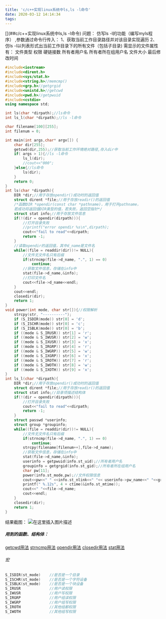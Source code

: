 ```yaml
---
title: 'c/c++实现linux系统中ls,ls -l命令'
date: 2020-03-12 14:14:34
tags:
---
```

[](##c/c++实现linux系统中ls,ls -l命令)
问题：
仿写ls -l的功能（编写myls程序） ,参数通过命令行传入：
1、获取当前工作目录路径并对该目录实现遍历
2、仿ls -l以列表形式出当前工作目录下的所有文件（包括子目录)
需显示的文件属性有：
文件类型 权限 硬链接数 所有者用户名 所有者所在组用户名 文件大小 最后修改时间
```cpp
#include<iostream>
#include<dirent.h>
#include<sys/stat.h>
#include<string.h>//memcmp()
#include<grp.h>//getgrgid
#include<unistd.h>//getcwd
#include<pwd.h>//getpwuid
#include<cstdio>
using namespace std;

int ls(char *dirpath);//ls命令
int ls_l(char *dirpath);//ls -l命令

char filename[100][255];
int filenum = 0;

int main(int args,char* argv[]) {
	char dir[255];
	getcwd(dir,255);//获取当前工作环境绝对路径,存入dir中
	if( args > 1){//ls -l命令
		ls_l(dir);
		//cout<<"000";
	}else{//ls命令
		ls(dir);
	}
	return 0;
}
int ls(char *dirpath){
	DIR *dir;//用于存放opendir()成功时的返回值
	struct dirent *file;//用于存放readir()的返回值
	/*函数DIR *opendir(const char *pathname)，用于打开pathname，
	若成功将返回值DIR类型的值，若失败，返回空指针*/
	struct stat info;//用于存放文件信息
	if(!(dir = opendir(dirpath))){
		//打开目录失败
		//printf("error opendir %s\n",dirpath);
		cout<<"fail to read"<<dirpath;
		return -1;
	}
	//读取opendir的返回值，其中d_name是文件名
	while((file = readdir(dir))!= NULL){
		//文件无文件名只有后缀
		if(strncmp(file->d_name, ".", 1) == 0)
			continue;
		//获取文件信息，存储在info中
		stat(file->d_name,&info);
		//打印文件名
		cout<<file->d_name<<endl;
	}
	cout<<endl;
	closedir(dir);
	return 1;
}
void power(int mode, char str[]){//权限解析
    strcpy(str, "----------");
    if (S_ISDIR(mode)) str[0] = 'd';
    if (S_ISCHR(mode)) str[0] = 'c';
    if (S_ISBLK(mode)) str[0] = 'b';
    if ((mode & S_IRUSR)) str[1] = 'r';
    if ((mode & S_IWUSR)) str[2] = 'w';
    if ((mode & S_IXUSR)) str[3] = 'x';
    if ((mode & S_IRGRP)) str[4] = 'r';
    if ((mode & S_IWGRP)) str[5] = 'w';
    if ((mode & S_IXGRP)) str[6] = 'x';
    if ((mode & S_IROTH)) str[7] = 'r';
    if ((mode & S_IWOTH)) str[8] = 'w';
    if ((mode & S_IXOTH)) str[9] = 'x';
}
int ls_l(char *dirpath){
	DIR *dir;//用于存放opendir()成功时的返回值
	struct dirent *file;//用于存放readir()的返回值
	struct stat info;//目录项描述结构体
	if(!(dir = opendir(dirpath))){
		//打开目录失败
		cout<<"fail to read"<<dirpath;
		return -1;
	}
	struct passwd *userinfo;
	struct group *groupinfo;
	while((file = readdir(dir))!= NULL){
		//文件无文件名只有后缀
		if(strncmp(file->d_name, ".", 1) == 0)
			continue;
		strcpy(filename[filenum++],file->d_name);
		//获取文件信息，存储在info中
		stat(file->d_name,&info); 
		userinfo = getpwuid(info.st_uid);//所有者用户名 
		groupinfo = getgrgid(info.st_gid);//所有者所在组用户名
		char pw[11];
		power(info.st_mode,pw);//文件权限信息
		cout<<pw<<" " <<info.st_nlink<<" "<< userinfo->pw_name<<" "<<groupinfo->gr_name<<" "<<info.st_size<<" ";
		printf(" %.12s", 4 + ctime(&info.st_mtime));
		cout<<" "<<file->d_name;
		cout<<endl;
	}
	closedir(dir);
	return 1;
}
```
结果截图：
![在这里插入图片描述](https://img-blog.csdnimg.cn/20200311182912967.PNG?x-oss-process=image/watermark,type_ZmFuZ3poZW5naGVpdGk,shadow_10,text_aHR0cHM6Ly9ibG9nLmNzZG4ubmV0L3FxXzQzNjUwOTc5,size_16,color_FFFFFF,t_70)
##### 用到的函数、结构体：
[getcwd用法](https://baike.baidu.com/item/getcwd/4746955?fr=aladdin)
[strncmp用法](https://baike.baidu.com/item/strncmp/5522625?fr=aladdin)
[opendir用法](https://baike.baidu.com/item/opendir/2912450?fr=aladdin)
[closedir用法](https://baike.baidu.com/item/closedir%28%29/3615125?fromtitle=closedir&fromid=6629998&fr=aladdin)
[stat用法](https://blog.csdn.net/qq_40839779/article/details/82789217)
###### 宏
```c
S_ISDIR(st_mode)	//是否是一个目录
S_ISCHR(st_mode)	//是否是一个字符设备
S_ISBLK(st_mode)	//是否是一个块设备
S_IRUSR          	//用户读权限
S_IWUSR				//用户写权限
S_IRGRP 			//用户组读权限
S_IWGRP				//用户组写权限
S_IROTH				//其他组都权限
S_IWOTH				//其他组写权限
```